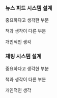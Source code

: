 ### 뉴스 피드 시스템 설계

중요하다고 생각한 부분

책과 생각이 다른 부분

개인적인 생각

### 채팅 시스템 설계

중요하다고 생각한 부분

책과 생각이 다른 부분

개인적인 생각